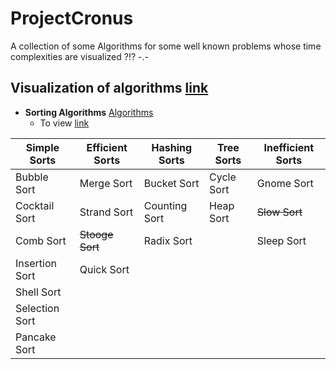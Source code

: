 # ProjectCronus
A collection of some Algorithms for some well known problems whose time complexities are visualized ?!? -.-

## Visualization of algorithms [link](https://en.wikipedia.org/wiki/List_of_algorithms)
- **Sorting Algorithms** [Algorithms](http://www.algostructure.com/sorting/index.php)
  - To view [link](https://justyouraverageonion.github.io/ProjectCronus/01-sorting-algorithms.html)

Simple Sorts | Efficient Sorts | Hashing Sorts | Tree Sorts | Inefficient Sorts
------------ | ------------ | ------------ | ------------ | ------------ 
Bubble Sort | Merge Sort | Bucket Sort | Cycle Sort | Gnome Sort
Cocktail Sort | Strand Sort | Counting Sort | Heap Sort | ~~Slow Sort~~
Comb Sort | ~~Stooge Sort~~ | Radix Sort |  | Sleep Sort
Insertion Sort | Quick Sort | | | 
Shell Sort | | | |
Selection Sort | | | |
Pancake Sort | | | |


